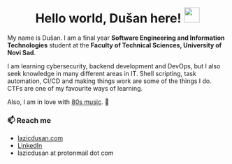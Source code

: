 <h1 align="center">Hello world, Dušan here! <img src="https://media.giphy.com/media/hvRJCLFzcasrR4ia7z/giphy.gif" width="35"></h1>

My name is Dušan. I am a final year **Software Engineering and Information Technologies** student at the **Faculty of Technical Sciences, University of Novi Sad**.

I am learning cybersecurity, backend development and DevOps, but I also seek knowledge in many different areas in IT. Shell scripting, task automation, CI/CD and making things work are some of the things I do. CTFs are one of my favourite ways of learning.

Also, I am in love with [80s music](https://youtu.be/CdqoNKCCt7A). 🎷

### 📫 Reach me
- [lazicdusan.com](https://lazicdusan.com)
- [LinkedIn](https://www.linkedin.com/in/lazic-dusan/)
- lazicdusan at protonmail dot com

